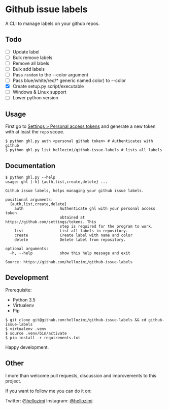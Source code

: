 # Github issue labels

A CLI to manage labels on your github repos.

## Todo

- [ ] Update label
- [ ] Bulk remove labels
- [ ] Remove all labels
- [ ] Bulk add labels
- [ ] Pass `random` to the --color argument
- [ ] Pass blue/white/red/* generic named color) to --color
- [x] Create setup.py script/executable
- [ ] Windows & Linux support
- [ ] Lower python version

## Usage

First go to [Settings > Personal access tokens](https://github.com/settings/tokens) and generate a new token with at least the `repo` scope.

```
$ python ghl.py auth <personal github token> # Authenticates with github
$ python ghl.py list hellozimi/github-issue-labels # lists all labels
```

## Documentation

```
$ python ghl.py --help
usage: ghl [-h] {auth,list,create,delete} ...

Github issue labels, helps managing your github issue labels.

positional arguments:
  {auth,list,create,delete}
    auth                Authenticate ghl with your personal access token
                        obtained at https://github.com/settings/tokens. This
                        step is required for the program to work.
    list                List all labels in repository.
    create              Create label with name and color
    delete              Delete label from repository.

optional arguments:
  -h, --help            show this help message and exit

Source: https://github.com/hellozimi/github-issue-labels
```

## Development

Prerequisite:

* Python 3.5
* Virtualenv
* Pip

```
$ git clone git@github.com:hellozimi/github-issue-labels && cd github-issue-labels
$ virtualenv .venv
$ source .venv/bin/activate
$ pip install -r requirements.txt
```

Happy development.

## Other

I more than welcome pull requests, discussion and improvements to this project.

If you want to follow me you can do it on:

Twitter: [@hellozimi](https://twitter.com/hellozimi)
Instagram: [@hellozimi](https://instagram.com/hellozimi)
